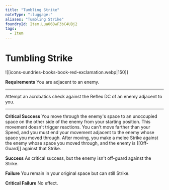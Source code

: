 ```yaml
---
title: "Tumbling Strike"
noteType: ":luggage:"
aliases: "Tumbling Strike"
foundryId: Item.LuaO6BwF3bC4UBj2
tags:
  - Item
---
```


# Tumbling Strike
![[icons-sundries-books-book-red-exclamation.webp|150]]

**Requirements** You are adjacent to an enemy.

* * *

Attempt an acrobatics check against the Reflex DC of an enemy adjacent to you.

* * *

**Critical Success** You move through the enemy's space to an unoccupied space on the other side of the enemy from your starting position. This movement doesn't trigger reactions. You can't move farther than your Speed, and you must end your movement adjacent to the enemy whose space you moved through. After moving, you make a melee Strike against the enemy whose space you moved through, and the enemy is [[Off-Guard]] against that Strike.

**Success** As critical success, but the enemy isn't off-guard against the Strike.

**Failure** You remain in your original space but can still Strike.

**Critical Failure** No effect.
